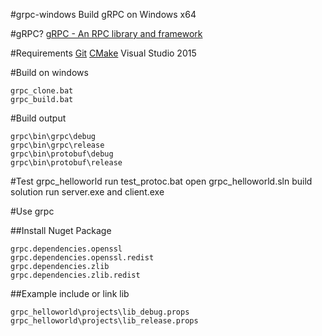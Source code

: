 #grpc-windows
Build gRPC on Windows x64

#gRPC?
[gRPC - An RPC library and framework](http://github.com/grpc/grpc)

#Requirements
[Git](https://git-scm.com)
[CMake](https://cmake.org/)
Visual Studio 2015

#Build on windows
```
grpc_clone.bat
grpc_build.bat
```

#Build output
```
grpc\bin\grpc\debug
grpc\bin\grpc\release
grpc\bin\protobuf\debug
grpc\bin\protobuf\release
```

#Test grpc_helloworld
run test_protoc.bat
open grpc_helloworld.sln
build solution
run server.exe and client.exe


#Use grpc

##Install Nuget Package
```
grpc.dependencies.openssl
grpc.dependencies.openssl.redist
grpc.dependencies.zlib
grpc.dependencies.zlib.redist
```

##Example include or link lib
```
grpc_helloworld\projects\lib_debug.props
grpc_helloworld\projects\lib_release.props
```
